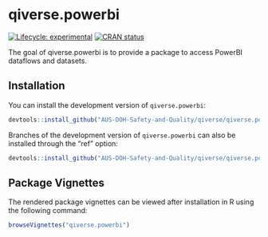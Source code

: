 
<!-- README.md is generated from README.Rmd. Please edit that file -->

# qiverse.powerbi

<!-- badges: start -->

[![Lifecycle:
experimental](https://img.shields.io/badge/lifecycle-experimental-orange.svg)](https://lifecycle.r-lib.org/articles/stages.html#experimental)
[![CRAN
status](https://www.r-pkg.org/badges/version/qiverse.powerbi)](https://CRAN.R-project.org/package=qiverse.powerbi)

<!-- badges: end -->

The goal of qiverse.powerbi is to provide a package to access PowerBI
dataflows and datasets.

## Installation

You can install the development version of `qiverse.powerbi`:

``` r
devtools::install_github("AUS-DOH-Safety-and-Quality/qiverse/qiverse.powerbi")
```

Branches of the development version of `qiverse.powerbi` can also be
installed through the “ref” option:

``` r
devtools::install_github("AUS-DOH-Safety-and-Quality/qiverse/qiverse.powerbi", ref = "branch-a")
```

## Package Vignettes

The rendered package vignettes can be viewed after installation in R
using the following command:

``` r
browseVignettes("qiverse.powerbi")
```
